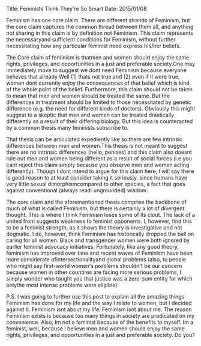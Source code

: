 Title: Feminists Think They're So Smart
Date: 2015/01/08

Feminism has one core claim. There are different strands of Feminism, but the core claim captures the common thread between them all, and anything not sharing in this claim is by definition not Feminism. This claim represents the necessaryand sufficient conditions for Feminism, without further necessitating how any particular feminist need express his/her beliefs. 

The Core claim of feminism is thatmen and women should enjoy the same rights, privileges, and opportunities in a just and preferable society.One may immediately move to suggest we dont need Feminism because everyone believes that already.Well (1) thats not true and (2) even if it were true, women dont currently enjoy the consequences of that belief which is kind of the whole point of the belief. Furthermore, this claim should not be taken to mean that men and women should be treated the same. But the differences in treatment should be limited to those necessitated by genetic difference (e.g. the need for different kinds of doctors). Obviously this might suggest to a skeptic that men and women can be treated drastically differently as a result of their differing biology. But this idea is counteracted by a common thesis many feminists subscribe to.

That thesis can be articulated expediently like so:there are few intrinsic differences between men and women.This thesis is not meant to suggest there are no intrinsic differences (hello, penises) and this claim also doesnt rule out men and women being different as a result of social forces (i.e.you cant reject this claim simply because you observe men and women acting differently). Though I dont intend to argue for this claim here, I will say there is good reason to at least consider taking it seriously, since humans have very little sexual dimorphismcompared to other species, a fact that goes against conventional (always read: ungrounded) wisdom.

The core claim and the aforementioned thesis comprise the backbone of much of what is called Feminism, but there is certainly a lot of divergent thought. This is where I think Feminism loses some of its clout. The lack of a united front suggests weakness to feminist opponents. I, however, find this to be a feminist strength, as it shows the theory is investigative and not dogmatic. I do, however, think Feminism has historically dropped the ball on caring for all women. Black and transgender women were both ignored by earlier feminist advocacy initiatives. Fortunately, like any good theory, feminism has improved over time and recent waves of Feminism have been more considerate ofintersectionalityand global problems (also, to people who might say first-world women's problems shouldn't be our concern because women in other countires are facing more serious problems, I simply wonder who taught you that justice was a zero-sum entity for which onlythe most intense problems were eligible). 

P.S. I was going to further use this post to explain all the amazing things Feminism has done for my life and the way I relate to women, but I decided against it. Feminism isnt about my life. Feminism isnt about me. The reason Feminism exists is because too many things in society are predicated on my convenience. Also, Im not a feminist because of the benefits to myself. Im a feminist, well, because I believe men and women should enjoy the same rights, privileges, and opportunities in a just and preferable society. Do you?`

